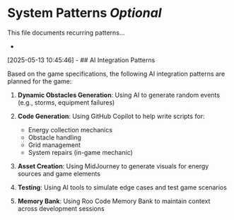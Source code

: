# System Patterns *Optional*

This file documents recurring patterns...

*
[2025-05-13 10:45:46] - ## AI Integration Patterns

Based on the game specifications, the following AI integration patterns are planned for the game:

1. **Dynamic Obstacles Generation**: Using AI to generate random events (e.g., storms, equipment failures)

2. **Code Generation**: Using GitHub Copilot to help write scripts for:
   - Energy collection mechanics
   - Obstacle handling
   - Grid management
   - System repairs (in-game mechanic)

3. **Asset Creation**: Using MidJourney to generate visuals for energy sources and game elements

4. **Testing**: Using AI tools to simulate edge cases and test game scenarios

5. **Memory Bank**: Using Roo Code Memory Bank to maintain context across development sessions
